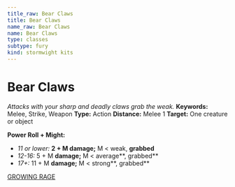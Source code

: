 ```yaml
---
title_raw: Bear Claws
title: Bear Claws
name_raw: Bear Claws
name: Bear Claws
type: classes
subtype: fury
kind: stormwight kits
---
```


# Bear Claws

*Attacks with your sharp and deadly claws grab the weak.* **Keywords:** Melee, Strike, Weapon **Type:** Action **Distance:** Melee 1 **Target:** One creature or object

**Power Roll + Might:**

- *11 or lower:* **2 + M damage;** M \< weak, **grabbed**
- *12-16:* 5 + M **damage;** M \< average\*\*, grabbed\*\*
- *17+:* 11 + M **damage;** M \< strong\*\*, grabbed\*\*

[GROWING RAGE](./Growing%20Rage/Growing%20Rage.md)
